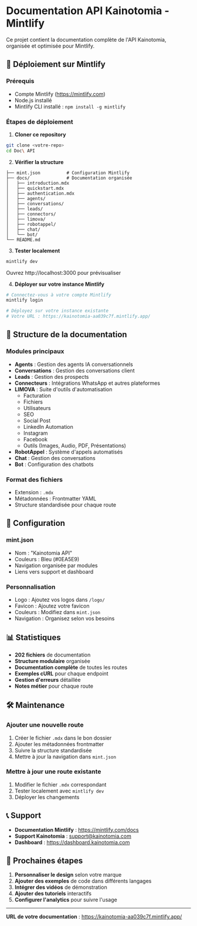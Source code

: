 # Documentation API Kainotomia - Mintlify

Ce projet contient la documentation complète de l'API Kainotomia, organisée et optimisée pour Mintlify.

## 🚀 Déploiement sur Mintlify

### Prérequis
- Compte Mintlify (https://mintlify.com)
- Node.js installé
- Mintlify CLI installé : `npm install -g mintlify`

### Étapes de déploiement

1. **Cloner ce repository**
```bash
git clone <votre-repo>
cd Doc\ API
```

2. **Vérifier la structure**
```
├── mint.json          # Configuration Mintlify
├── docs/              # Documentation organisée
│   ├── introduction.mdx
│   ├── quickstart.mdx
│   ├── authentication.mdx
│   ├── agents/
│   ├── conversations/
│   ├── leads/
│   ├── connectors/
│   ├── limova/
│   ├── robotappel/
│   ├── chat/
│   └── bot/
└── README.md
```

3. **Tester localement**
```bash
mintlify dev
```
Ouvrez http://localhost:3000 pour prévisualiser

4. **Déployer sur votre instance Mintlify**
```bash
# Connectez-vous à votre compte Mintlify
mintlify login

# Déployez sur votre instance existante
# Votre URL : https://kainotomia-aa039c7f.mintlify.app/
```

## 📁 Structure de la documentation

### Modules principaux
- **Agents** : Gestion des agents IA conversationnels
- **Conversations** : Gestion des conversations client
- **Leads** : Gestion des prospects
- **Connecteurs** : Intégrations WhatsApp et autres plateformes
- **LIMOVA** : Suite d'outils d'automatisation
  - Facturation
  - Fichiers
  - Utilisateurs
  - SEO
  - Social Post
  - LinkedIn Automation
  - Instagram
  - Facebook
  - Outils (Images, Audio, PDF, Présentations)
- **RobotAppel** : Système d'appels automatisés
- **Chat** : Gestion des conversations
- **Bot** : Configuration des chatbots

### Format des fichiers
- Extension : `.mdx`
- Métadonnées : Frontmatter YAML
- Structure standardisée pour chaque route

## 🔧 Configuration

### mint.json
- Nom : "Kainotomia API"
- Couleurs : Bleu (#0EA5E9)
- Navigation organisée par modules
- Liens vers support et dashboard

### Personnalisation
- Logo : Ajoutez vos logos dans `/logo/`
- Favicon : Ajoutez votre favicon
- Couleurs : Modifiez dans `mint.json`
- Navigation : Organisez selon vos besoins

## 📊 Statistiques

- **202 fichiers** de documentation
- **Structure modulaire** organisée
- **Documentation complète** de toutes les routes
- **Exemples cURL** pour chaque endpoint
- **Gestion d'erreurs** détaillée
- **Notes métier** pour chaque route

## 🛠️ Maintenance

### Ajouter une nouvelle route
1. Créer le fichier `.mdx` dans le bon dossier
2. Ajouter les métadonnées frontmatter
3. Suivre la structure standardisée
4. Mettre à jour la navigation dans `mint.json`

### Mettre à jour une route existante
1. Modifier le fichier `.mdx` correspondant
2. Tester localement avec `mintlify dev`
3. Déployer les changements

## 📞 Support

- **Documentation Mintlify** : https://mintlify.com/docs
- **Support Kainotomia** : support@kainotomia.com
- **Dashboard** : https://dashboard.kainotomia.com

## 🎯 Prochaines étapes

1. **Personnaliser le design** selon votre marque
2. **Ajouter des exemples** de code dans différents langages
3. **Intégrer des vidéos** de démonstration
4. **Ajouter des tutoriels** interactifs
5. **Configurer l'analytics** pour suivre l'usage

---

**URL de votre documentation** : https://kainotomia-aa039c7f.mintlify.app/ 